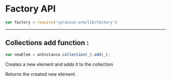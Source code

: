 # Factory API  
```javascript
var factory = require('syracuse-orm/lib/factory')  
```

-------------
## Collections add function :
``` javascript
var newElem = anInstance.collection(_).add(_); 
```
Creates a new element and adds it to the collection  

Returns the created new element  

